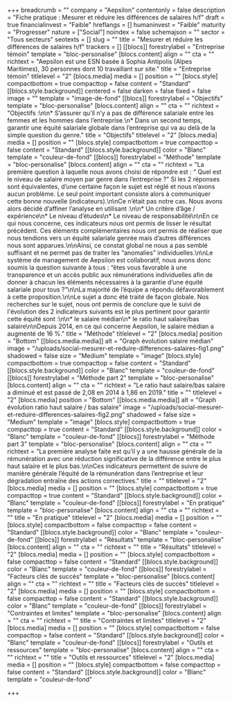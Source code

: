 +++
breadcrumb = ""
company = "Aepsilon"
contentonly = false
description = "Fiche pratique : Mesurer et réduire les différences de salaires h/f"
draft = true
financialinvest = "Faible"
hreflangs = []
humaninvest = "Faible"
maturity = "Progresser"
nature = ["Social"]
noindex = false
schemajson = ""
sector = "Tous secteurs"
seotexts = []
slug = ""
title = "Mesurer et réduire les différences de salaires h/f"
trackers = []
[[blocs]]
forestrylabel = "Entreprise témoin"
template = "bloc-personalise"
[blocs.content]
align = ""
cta = ""
richtext = "Aepsilon est une ESN basée à Sophia Antipolis (Alpes Maritimes), 30 personnes dont 10 travaillant sur site."
title = "Entreprise témoin"
titlelevel = "2"
[blocs.media]
media = []
position = ""
[blocs.style]
compactbottom = true
compacttop = false
content = "Standard"
[[blocs.style.background]]
centered = false
darken = false
fixed = false
image = ""
template = "image-de-fond"
[[blocs]]
forestrylabel = "Objectifs"
template = "bloc-personalise"
[blocs.content]
align = ""
cta = ""
richtext = "Objectifs :\n\n* S’assurer qu’il n’y a pas de différence salariale entre les femmes et les hommes dans l’entreprise.\n* Dans un second temps, garantir une équité salariale globale dans l’entreprise qui va au delà de la simple question du genre."
title = "Objectifs"
titlelevel = "2"
[blocs.media]
media = []
position = ""
[blocs.style]
compactbottom = true
compacttop = false
content = "Standard"
[[blocs.style.background]]
color = "Blanc"
template = "couleur-de-fond"
[[blocs]]
forestrylabel = "Méthode"
template = "bloc-personalise"
[blocs.content]
align = ""
cta = ""
richtext = "La première question à laquelle nous avons choisi de répondre est : “ Quel est le niveau de salaire moyen par genre dans l’entreprise ?” Si les 2 réponses sont équivalentes, d’une certaine façon le sujet est réglé et nous n’avons aucun problème. Le seul point important consiste alors à communiquer cette bonne nouvelle (indicateurs).\n\nCe n’était pas notre cas. Nous avons alors décidé d’affiner l’analyse en utilisant :\n\n* Un critère d’âge / expérience\n* Le niveau d’études\n* Le niveau de responsabilité\n\nEn ce qui nous concerne, ces indicateurs nous ont permis de lisser le résultat précédent. Ces éléments complémentaires nous ont permis de réaliser que nous tendions vers un équité salariale genrée mais d’autres différences nous sont apparues.\n\nAinsi, ce constat global ne nous a pas semblé suffisant et ne permet pas de traiter les “anomalies” individuelles.\n\nLe système de management de Aepsilon est collaboratif, nous avons donc soumis la question suivante à tous : “êtes vous favorable à une transparence et un accès public aux rémunérations individuelles afin de donner à chacun les éléments nécessaires à la garantie d’une équité salariale pour tous ?”\n\nLa majorité de l’équipe a répondu défavorablement à cette proposition.\n\nLe sujet a donc été traité de façon globale. Nos recherches sur le sujet, nous ont permis de conclure que le suivi de l'évolution des 2 indicateurs suivants est le plus pertinent pour garantir cette équité sont :\n\n* le salaire médian\n* le ratio haut salaire/bas salaire\n\nDepuis 2014, en ce qui concerne Aepsilon, le salaire médian a augmenté de 16 %."
title = "Méthode"
titlelevel = "2"
[blocs.media]
position = "Bottom"
[[blocs.media.media]]
alt = "Graph évolution salaire médian"
image = "/uploads/social-mesurer-et-reduire-differences-salaires-fig1.png"
shadowed = false
size = "Medium"
template = "image"
[blocs.style]
compactbottom = true
compacttop = false
content = "Standard"
[[blocs.style.background]]
color = "Blanc"
template = "couleur-de-fond"
[[blocs]]
forestrylabel = "Méthode part 2"
template = "bloc-personalise"
[blocs.content]
align = ""
cta = ""
richtext = "Le ratio haut salaire/bas salaire a diminué et est passé de 2,08 en 2014 à 1,86 en 2019."
title = ""
titlelevel = "2"
[blocs.media]
position = "Bottom"
[[blocs.media.media]]
alt = "Graph évolution ratio haut salaire / bas salaire"
image = "/uploads/social-mesurer-et-reduire-differences-salaires-fig2.png"
shadowed = false
size = "Medium"
template = "image"
[blocs.style]
compactbottom = true
compacttop = true
content = "Standard"
[[blocs.style.background]]
color = "Blanc"
template = "couleur-de-fond"
[[blocs]]
forestrylabel = "Méthode part 3"
template = "bloc-personalise"
[blocs.content]
align = ""
cta = ""
richtext = "La première analyse faite est qu’il y a une hausse générale de la rémunération avec une réduction significative de la différence entre le plus haut salaire et le plus bas.\n\nCes indicateurs permettent de suivre de manière générale l’équité de la rémunération dans l’entreprise et leur dégradation entraîne des actions correctives."
title = ""
titlelevel = "2"
[blocs.media]
media = []
position = ""
[blocs.style]
compactbottom = true
compacttop = true
content = "Standard"
[[blocs.style.background]]
color = "Blanc"
template = "couleur-de-fond"
[[blocs]]
forestrylabel = "En pratique"
template = "bloc-personalise"
[blocs.content]
align = ""
cta = ""
richtext = ""
title = "En pratique"
titlelevel = "2"
[blocs.media]
media = []
position = ""
[blocs.style]
compactbottom = false
compacttop = false
content = "Standard"
[[blocs.style.background]]
color = "Blanc"
template = "couleur-de-fond"
[[blocs]]
forestrylabel = "Résultats"
template = "bloc-personalise"
[blocs.content]
align = ""
cta = ""
richtext = ""
title = "Résultats"
titlelevel = "2"
[blocs.media]
media = []
position = ""
[blocs.style]
compactbottom = false
compacttop = false
content = "Standard"
[[blocs.style.background]]
color = "Blanc"
template = "couleur-de-fond"
[[blocs]]
forestrylabel = "Facteurs clés de succès"
template = "bloc-personalise"
[blocs.content]
align = ""
cta = ""
richtext = ""
title = "Facteurs clés de succès"
titlelevel = "2"
[blocs.media]
media = []
position = ""
[blocs.style]
compactbottom = false
compacttop = false
content = "Standard"
[[blocs.style.background]]
color = "Blanc"
template = "couleur-de-fond"
[[blocs]]
forestrylabel = "Contraintes et limites"
template = "bloc-personalise"
[blocs.content]
align = ""
cta = ""
richtext = ""
title = "Contraintes et limites"
titlelevel = "2"
[blocs.media]
media = []
position = ""
[blocs.style]
compactbottom = false
compacttop = false
content = "Standard"
[[blocs.style.background]]
color = "Blanc"
template = "couleur-de-fond"
[[blocs]]
forestrylabel = "Outils et ressources"
template = "bloc-personalise"
[blocs.content]
align = ""
cta = ""
richtext = ""
title = "Outils et ressources"
titlelevel = "2"
[blocs.media]
media = []
position = ""
[blocs.style]
compactbottom = false
compacttop = false
content = "Standard"
[[blocs.style.background]]
color = "Blanc"
template = "couleur-de-fond"

+++
